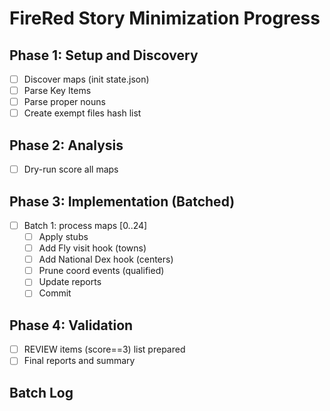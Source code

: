 # FireRed Story Minimization Progress

## Phase 1: Setup and Discovery
- [ ] Discover maps (init state.json)
- [ ] Parse Key Items
- [ ] Parse proper nouns
- [ ] Create exempt files hash list

## Phase 2: Analysis
- [ ] Dry-run score all maps

## Phase 3: Implementation (Batched)
- [ ] Batch 1: process maps [0..24]
    - [ ] Apply stubs
    - [ ] Add Fly visit hook (towns)
    - [ ] Add National Dex hook (centers)
    - [ ] Prune coord events (qualified)
    - [ ] Update reports
    - [ ] Commit

## Phase 4: Validation
- [ ] REVIEW items (score==3) list prepared
- [ ] Final reports and summary

## Batch Log
<!-- Append-only log of batch processing -->